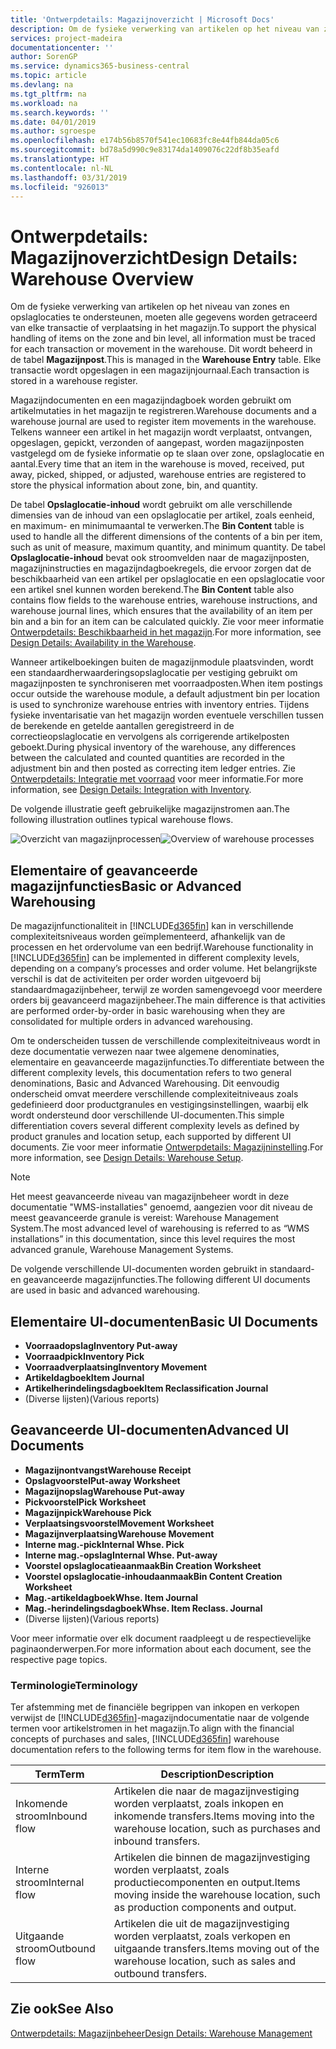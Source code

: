 ```yaml
---
title: 'Ontwerpdetails: Magazijnoverzicht | Microsoft Docs'
description: Om de fysieke verwerking van artikelen op het niveau van zones en opslaglocaties te ondersteunen, moeten alle gegevens worden getraceerd van elke transactie of verplaatsing in het magazijn. Dit wordt beheerd in de tabel **Magazijnpost**. Elke transactie wordt opgeslagen in een magazijnjournaal.
services: project-madeira
documentationcenter: ''
author: SorenGP
ms.service: dynamics365-business-central
ms.topic: article
ms.devlang: na
ms.tgt_pltfrm: na
ms.workload: na
ms.search.keywords: ''
ms.date: 04/01/2019
ms.author: sgroespe
ms.openlocfilehash: e174b56b8570f541ec10683fc8e44fb844da05c6
ms.sourcegitcommit: bd78a5d990c9e83174da1409076c22df8b35eafd
ms.translationtype: HT
ms.contentlocale: nl-NL
ms.lasthandoff: 03/31/2019
ms.locfileid: "926013"
---
```

# <a name="design-details-warehouse-overview"></a><span data-ttu-id="4dbc4-105">Ontwerpdetails: Magazijnoverzicht</span><span class="sxs-lookup"><span data-stu-id="4dbc4-105">Design Details: Warehouse Overview</span></span>
<span data-ttu-id="4dbc4-106">Om de fysieke verwerking van artikelen op het niveau van zones en opslaglocaties te ondersteunen, moeten alle gegevens worden getraceerd van elke transactie of verplaatsing in het magazijn.</span><span class="sxs-lookup"><span data-stu-id="4dbc4-106">To support the physical handling of items on the zone and bin level, all information must be traced for each transaction or movement in the warehouse.</span></span> <span data-ttu-id="4dbc4-107">Dit wordt beheerd in de tabel **Magazijnpost**.</span><span class="sxs-lookup"><span data-stu-id="4dbc4-107">This is managed in the **Warehouse Entry** table.</span></span> <span data-ttu-id="4dbc4-108">Elke transactie wordt opgeslagen in een magazijnjournaal.</span><span class="sxs-lookup"><span data-stu-id="4dbc4-108">Each transaction is stored in a warehouse register.</span></span>  

<span data-ttu-id="4dbc4-109">Magazijndocumenten en een magazijndagboek worden gebruikt om artikelmutaties in het magazijn te registreren.</span><span class="sxs-lookup"><span data-stu-id="4dbc4-109">Warehouse documents and a warehouse journal are used to register item movements in the warehouse.</span></span> <span data-ttu-id="4dbc4-110">Telkens wanneer een artikel in het magazijn wordt verplaatst, ontvangen, opgeslagen, gepickt, verzonden of aangepast, worden magazijnposten vastgelegd om de fysieke informatie op te slaan over zone, opslaglocatie en aantal.</span><span class="sxs-lookup"><span data-stu-id="4dbc4-110">Every time that an item in the warehouse is moved, received, put away, picked, shipped, or adjusted, warehouse entries are registered to store the physical information about zone, bin, and quantity.</span></span>

<span data-ttu-id="4dbc4-111">De tabel **Opslaglocatie-inhoud** wordt gebruikt om alle verschillende dimensies van de inhoud van een opslaglocatie per artikel, zoals eenheid, en maximum- en minimumaantal te verwerken.</span><span class="sxs-lookup"><span data-stu-id="4dbc4-111">The **Bin Content** table is used to handle all the different dimensions of the contents of a bin per item, such as unit of measure, maximum quantity, and minimum quantity.</span></span> <span data-ttu-id="4dbc4-112">De tabel **Opslaglocatie-inhoud** bevat ook stroomvelden naar de magazijnposten, magazijninstructies en magazijndagboekregels, die ervoor zorgen dat de beschikbaarheid van een artikel per opslaglocatie en een opslaglocatie voor een artikel snel kunnen worden berekend.</span><span class="sxs-lookup"><span data-stu-id="4dbc4-112">The **Bin Content** table also contains flow fields to the warehouse entries, warehouse instructions, and warehouse journal lines, which ensures that the availability of an item per bin and a bin for an item can be calculated quickly.</span></span> <span data-ttu-id="4dbc4-113">Zie voor meer informatie [Ontwerpdetails: Beschikbaarheid in het magazijn](design-details-availability-in-the-warehouse.md).</span><span class="sxs-lookup"><span data-stu-id="4dbc4-113">For more information, see [Design Details: Availability in the Warehouse](design-details-availability-in-the-warehouse.md).</span></span>  

<span data-ttu-id="4dbc4-114">Wanneer artikelboekingen buiten de magazijnmodule plaatsvinden, wordt een standaardherwaarderingsopslaglocatie per vestiging gebruikt om magazijnposten te synchroniseren met voorraadposten.</span><span class="sxs-lookup"><span data-stu-id="4dbc4-114">When item postings occur outside the warehouse module, a default adjustment bin per location is used to synchronize warehouse entries with inventory entries.</span></span> <span data-ttu-id="4dbc4-115">Tijdens fysieke inventarisatie van het magazijn worden eventuele verschillen tussen de berekende en getelde aantallen geregistreerd in de correctieopslaglocatie en vervolgens als corrigerende artikelposten geboekt.</span><span class="sxs-lookup"><span data-stu-id="4dbc4-115">During physical inventory of the warehouse, any differences between the calculated and counted quantities are recorded in the adjustment bin and then posted as correcting item ledger entries.</span></span> <span data-ttu-id="4dbc4-116">Zie [Ontwerpdetails: Integratie met voorraad](design-details-integration-with-inventory.md) voor meer informatie.</span><span class="sxs-lookup"><span data-stu-id="4dbc4-116">For more information, see [Design Details: Integration with Inventory](design-details-integration-with-inventory.md).</span></span>  

<span data-ttu-id="4dbc4-117">De volgende illustratie geeft gebruikelijke magazijnstromen aan.</span><span class="sxs-lookup"><span data-stu-id="4dbc4-117">The following illustration outlines typical warehouse flows.</span></span>  

<span data-ttu-id="4dbc4-118">![Overzicht van magazijnprocessen](media/design_details_warehouse_management_overview.png "Overzicht van magazijnprocessen")</span><span class="sxs-lookup"><span data-stu-id="4dbc4-118">![Overview of warehouse processes](media/design_details_warehouse_management_overview.png "Overview of warehouse processes")</span></span>  

## <a name="basic-or-advanced-warehousing"></a><span data-ttu-id="4dbc4-119">Elementaire of geavanceerde magazijnfuncties</span><span class="sxs-lookup"><span data-stu-id="4dbc4-119">Basic or Advanced Warehousing</span></span>  
<span data-ttu-id="4dbc4-120">De magazijnfunctionaliteit in [!INCLUDE[d365fin](includes/d365fin_md.md)] kan in verschillende complexiteitsniveaus worden geïmplementeerd, afhankelijk van de processen en het ordervolume van een bedrijf.</span><span class="sxs-lookup"><span data-stu-id="4dbc4-120">Warehouse functionality in [!INCLUDE[d365fin](includes/d365fin_md.md)] can be implemented in different complexity levels, depending on a company’s processes and order volume.</span></span> <span data-ttu-id="4dbc4-121">Het belangrijkste verschil is dat de activiteiten per order worden uitgevoerd bij standaardmagazijnbeheer, terwijl ze worden samengevoegd voor meerdere orders bij geavanceerd magazijnbeheer.</span><span class="sxs-lookup"><span data-stu-id="4dbc4-121">The main difference is that activities are performed order-by-order in basic warehousing when they are consolidated for multiple orders in advanced warehousing.</span></span>  

 <span data-ttu-id="4dbc4-122">Om te onderscheiden tussen de verschillende complexiteitniveaus wordt in deze documentatie verwezen naar twee algemene denominaties, elementaire en geavanceerde magazijnfuncties.</span><span class="sxs-lookup"><span data-stu-id="4dbc4-122">To differentiate between the different complexity levels, this documentation refers to two general denominations, Basic and Advanced Warehousing.</span></span> <span data-ttu-id="4dbc4-123">Dit eenvoudig onderscheid omvat meerdere verschillende complexiteitniveaus zoals gedefinieerd door productgranules en vestigingsinstellingen, waarbij elk wordt ondersteund door verschillende UI-documenten.</span><span class="sxs-lookup"><span data-stu-id="4dbc4-123">This simple differentiation covers several different complexity levels as defined by product granules and location setup, each supported by different UI documents.</span></span> <span data-ttu-id="4dbc4-124">Zie voor meer informatie [Ontwerpdetails: Magazijninstelling](design-details-warehouse-setup.md).</span><span class="sxs-lookup"><span data-stu-id="4dbc4-124">For more information, see [Design Details: Warehouse Setup](design-details-warehouse-setup.md).</span></span>  

> [!NOTE]  
>  <span data-ttu-id="4dbc4-125">Het meest geavanceerde niveau van magazijnbeheer wordt in deze documentatie "WMS-installaties" genoemd, aangezien voor dit niveau de meest geavanceerde granule is vereist: Warehouse Management System.</span><span class="sxs-lookup"><span data-stu-id="4dbc4-125">The most advanced level of warehousing is referred to as “WMS installations” in this documentation, since this level requires the most advanced granule, Warehouse Management Systems.</span></span>  

 <span data-ttu-id="4dbc4-126">De volgende verschillende UI-documenten worden gebruikt in standaard- en geavanceerde magazijnfuncties.</span><span class="sxs-lookup"><span data-stu-id="4dbc4-126">The following different UI documents are used in basic and advanced warehousing.</span></span>  

## <a name="basic-ui-documents"></a><span data-ttu-id="4dbc4-127">Elementaire UI-documenten</span><span class="sxs-lookup"><span data-stu-id="4dbc4-127">Basic UI Documents</span></span>  

-   <span data-ttu-id="4dbc4-128">**Voorraadopslag**</span><span class="sxs-lookup"><span data-stu-id="4dbc4-128">**Inventory Put-away**</span></span>  
-   <span data-ttu-id="4dbc4-129">**Voorraadpick**</span><span class="sxs-lookup"><span data-stu-id="4dbc4-129">**Inventory Pick**</span></span>  
-   <span data-ttu-id="4dbc4-130">**Voorraadverplaatsing**</span><span class="sxs-lookup"><span data-stu-id="4dbc4-130">**Inventory Movement**</span></span>  
-   <span data-ttu-id="4dbc4-131">**Artikeldagboek**</span><span class="sxs-lookup"><span data-stu-id="4dbc4-131">**Item Journal**</span></span>  
-   <span data-ttu-id="4dbc4-132">**Artikelherindelingsdagboek**</span><span class="sxs-lookup"><span data-stu-id="4dbc4-132">**Item Reclassification Journal**</span></span>  
-   <span data-ttu-id="4dbc4-133">(Diverse lijsten)</span><span class="sxs-lookup"><span data-stu-id="4dbc4-133">(Various reports)</span></span>  

## <a name="advanced-ui-documents"></a><span data-ttu-id="4dbc4-134">Geavanceerde UI-documenten</span><span class="sxs-lookup"><span data-stu-id="4dbc4-134">Advanced UI Documents</span></span>  

-   <span data-ttu-id="4dbc4-135">**Magazijnontvangst**</span><span class="sxs-lookup"><span data-stu-id="4dbc4-135">**Warehouse Receipt**</span></span>  
-   <span data-ttu-id="4dbc4-136">**Opslagvoorstel**</span><span class="sxs-lookup"><span data-stu-id="4dbc4-136">**Put-away Worksheet**</span></span>  
-   <span data-ttu-id="4dbc4-137">**Magazijnopslag**</span><span class="sxs-lookup"><span data-stu-id="4dbc4-137">**Warehouse Put-away**</span></span>  
-   <span data-ttu-id="4dbc4-138">**Pickvoorstel**</span><span class="sxs-lookup"><span data-stu-id="4dbc4-138">**Pick Worksheet**</span></span>  
-   <span data-ttu-id="4dbc4-139">**Magazijnpick**</span><span class="sxs-lookup"><span data-stu-id="4dbc4-139">**Warehouse Pick**</span></span>  
-   <span data-ttu-id="4dbc4-140">**Verplaatsingsvoorstel**</span><span class="sxs-lookup"><span data-stu-id="4dbc4-140">**Movement Worksheet**</span></span>  
-   <span data-ttu-id="4dbc4-141">**Magazijnverplaatsing**</span><span class="sxs-lookup"><span data-stu-id="4dbc4-141">**Warehouse Movement**</span></span>  
-   <span data-ttu-id="4dbc4-142">**Interne mag.-pick**</span><span class="sxs-lookup"><span data-stu-id="4dbc4-142">**Internal Whse. Pick**</span></span>  
-   <span data-ttu-id="4dbc4-143">**Interne mag.-opslag**</span><span class="sxs-lookup"><span data-stu-id="4dbc4-143">**Internal Whse. Put-away**</span></span>  
-   <span data-ttu-id="4dbc4-144">**Voorstel opslaglocatieaanmaak**</span><span class="sxs-lookup"><span data-stu-id="4dbc4-144">**Bin Creation Worksheet**</span></span>  
-   <span data-ttu-id="4dbc4-145">**Voorstel opslaglocatie-inhoudaanmaak**</span><span class="sxs-lookup"><span data-stu-id="4dbc4-145">**Bin Content Creation Worksheet**</span></span>  
-   <span data-ttu-id="4dbc4-146">**Mag.-artikeldagboek**</span><span class="sxs-lookup"><span data-stu-id="4dbc4-146">**Whse. Item Journal**</span></span>  
-   <span data-ttu-id="4dbc4-147">**Mag.-herindelingsdagboek**</span><span class="sxs-lookup"><span data-stu-id="4dbc4-147">**Whse. Item Reclass. Journal**</span></span>  
-   <span data-ttu-id="4dbc4-148">(Diverse lijsten)</span><span class="sxs-lookup"><span data-stu-id="4dbc4-148">(Various reports)</span></span>  

<span data-ttu-id="4dbc4-149">Voor meer informatie over elk document raadpleegt u de respectievelijke paginaonderwerpen.</span><span class="sxs-lookup"><span data-stu-id="4dbc4-149">For more information about each document, see the respective page topics.</span></span>  

### <a name="terminology"></a><span data-ttu-id="4dbc4-150">Terminologie</span><span class="sxs-lookup"><span data-stu-id="4dbc4-150">Terminology</span></span>  
<span data-ttu-id="4dbc4-151">Ter afstemming met de financiële begrippen van inkopen en verkopen verwijst de [!INCLUDE[d365fin](includes/d365fin_md.md)]-magazijndocumentatie naar de volgende termen voor artikelstromen in het magazijn.</span><span class="sxs-lookup"><span data-stu-id="4dbc4-151">To align with the financial concepts of purchases and sales, [!INCLUDE[d365fin](includes/d365fin_md.md)] warehouse documentation refers to the following terms for item flow in the warehouse.</span></span>  

|<span data-ttu-id="4dbc4-152">Term</span><span class="sxs-lookup"><span data-stu-id="4dbc4-152">Term</span></span>|<span data-ttu-id="4dbc4-153">Description</span><span class="sxs-lookup"><span data-stu-id="4dbc4-153">Description</span></span>|  
|----------|---------------------------------------|  
|<span data-ttu-id="4dbc4-154">Inkomende stroom</span><span class="sxs-lookup"><span data-stu-id="4dbc4-154">Inbound flow</span></span>|<span data-ttu-id="4dbc4-155">Artikelen die naar de magazijnvestiging worden verplaatst, zoals inkopen en inkomende transfers.</span><span class="sxs-lookup"><span data-stu-id="4dbc4-155">Items moving into the warehouse location, such as purchases and inbound transfers.</span></span>|  
|<span data-ttu-id="4dbc4-156">Interne stroom</span><span class="sxs-lookup"><span data-stu-id="4dbc4-156">Internal flow</span></span>|<span data-ttu-id="4dbc4-157">Artikelen die binnen de magazijnvestiging worden verplaatst, zoals productiecomponenten en output.</span><span class="sxs-lookup"><span data-stu-id="4dbc4-157">Items moving inside the warehouse location, such as production components and output.</span></span>|  
|<span data-ttu-id="4dbc4-158">Uitgaande stroom</span><span class="sxs-lookup"><span data-stu-id="4dbc4-158">Outbound flow</span></span>|<span data-ttu-id="4dbc4-159">Artikelen die uit de magazijnvestiging worden verplaatst, zoals verkopen en uitgaande transfers.</span><span class="sxs-lookup"><span data-stu-id="4dbc4-159">Items moving out of the warehouse location, such as sales and outbound transfers.</span></span>|  

## <a name="see-also"></a><span data-ttu-id="4dbc4-160">Zie ook</span><span class="sxs-lookup"><span data-stu-id="4dbc4-160">See Also</span></span>  
 [<span data-ttu-id="4dbc4-161">Ontwerpdetails: Magazijnbeheer</span><span class="sxs-lookup"><span data-stu-id="4dbc4-161">Design Details: Warehouse Management</span></span>](design-details-warehouse-management.md)
